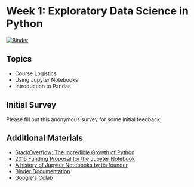 # Week 1: Exploratory Data Science in Python

[![Binder](https://mybinder.org/badge_logo.svg)](https://mybinder.org/v2/gh/MUSA-620-Spring-2019/week-1/master?filepath=lecture-1.ipynb)

## Topics

- Course Logistics
- Using Jupyter Notebooks
- Introduction to Pandas

## Initial Survey

Please fill out this anonymous survey for some initial feedback:

## Additional Materials

- [StackOverflow: The Incredible Growth of Python](https://stackoverflow.blog/2017/09/06/incredible-growth-python/)
- [2015 Funding Proposal for the Jupyter Notebook](https://blog.jupyter.org/project-jupyter-computational-narratives-as-the-engine-of-collaborative-data-science-2b5fb94c3c58)
- [A history of Jupyter Notebooks by its founder](http://blog.fperez.org/2012/01/ipython-notebook-historical.html)
- [Binder Documentation](https://mybinder.readthedocs.io/en/latest/)
- [Google's Colab](https://colab.research.google.com/notebooks/welcome.ipynb)
